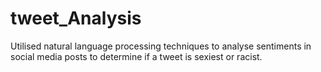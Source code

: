 # tweet_Analysis
Utilised natural language processing techniques to analyse sentiments in social media posts to determine if a tweet is sexiest or racist.
